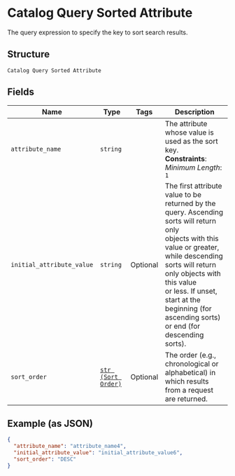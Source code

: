
# Catalog Query Sorted Attribute

The query expression to specify the key to sort search results.

## Structure

`Catalog Query Sorted Attribute`

## Fields

| Name | Type | Tags | Description |
|  --- | --- | --- | --- |
| `attribute_name` | `string` |  | The attribute whose value is used as the sort key.<br>**Constraints**: *Minimum Length*: `1` |
| `initial_attribute_value` | `string` | Optional | The first attribute value to be returned by the query. Ascending sorts will return only<br>objects with this value or greater, while descending sorts will return only objects with this value<br>or less. If unset, start at the beginning (for ascending sorts) or end (for descending sorts). |
| `sort_order` | [`str (Sort Order)`](/doc/models/sort-order.md) | Optional | The order (e.g., chronological or alphabetical) in which results from a request are returned. |

## Example (as JSON)

```json
{
  "attribute_name": "attribute_name4",
  "initial_attribute_value": "initial_attribute_value6",
  "sort_order": "DESC"
}
```

